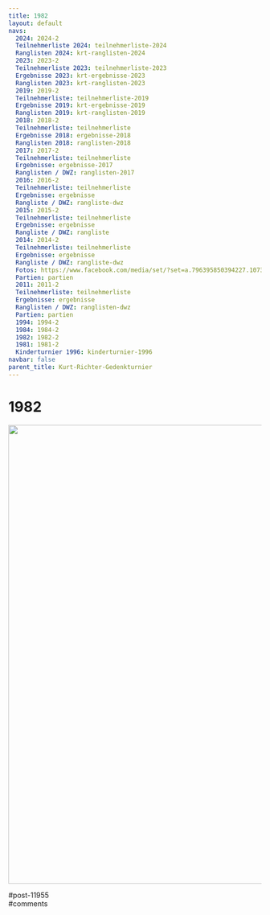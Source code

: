 ```yaml
---
title: 1982 
layout: default
navs:
  2024: 2024-2
  Teilnehmerliste 2024: teilnehmerliste-2024
  Ranglisten 2024: krt-ranglisten-2024
  2023: 2023-2
  Teilnehmerliste 2023: teilnehmerliste-2023
  Ergebnisse 2023: krt-ergebnisse-2023
  Ranglisten 2023: krt-ranglisten-2023
  2019: 2019-2
  Teilnehmerliste: teilnehmerliste-2019
  Ergebnisse 2019: krt-ergebnisse-2019
  Ranglisten 2019: krt-ranglisten-2019
  2018: 2018-2
  Teilnehmerliste: teilnehmerliste
  Ergebnisse 2018: ergebnisse-2018
  Ranglisten 2018: ranglisten-2018
  2017: 2017-2
  Teilnehmerliste: teilnehmerliste
  Ergebnisse: ergebnisse-2017
  Ranglisten / DWZ: ranglisten-2017
  2016: 2016-2
  Teilnehmerliste: teilnehmerliste
  Ergebnisse: ergebnisse
  Rangliste / DWZ: rangliste-dwz
  2015: 2015-2
  Teilnehmerliste: teilnehmerliste
  Ergebnisse: ergebnisse
  Rangliste / DWZ: rangliste
  2014: 2014-2
  Teilnehmerliste: teilnehmerliste
  Ergebnisse: ergebnisse
  Rangliste / DWZ: rangliste-dwz
  Fotos: https://www.facebook.com/media/set/?set=a.796395850394227.1073741841.214119148621903&type=1
  Partien: partien
  2011: 2011-2
  Teilnehmerliste: teilnehmerliste
  Ergebnisse: ergebnisse
  Ranglisten / DWZ: ranglisten-dwz
  Partien: partien
  1994: 1994-2
  1984: 1984-2
  1982: 1982-2
  1981: 1981-2
  Kinderturnier 1996: kinderturnier-1996
navbar: false
parent_title: Kurt-Richter-Gedenkturnier
---
```

<div class="post-11955 page type-page status-publish hentry" id="post-11955">
<h1 class="entry-title">1982</h1>
<div class="entry-content">
<p><a href="https://www.narva-schach.de/wordpress/wp-content/uploads/2023/12/CCE_20231225_020116_0001.jpg"><img alt="" class="aligncenter size-large wp-image-11956" decoding="async" height="913" sizes="(max-width: 640px) 100vw, 640px" src="https://www.narva-schach.de/wordpress/wp-content/uploads/2023/12/CCE_20231225_020116_0001-718x1024.jpg" srcset="https://www.narva-schach.de/wordpress/wp-content/uploads/2023/12/CCE_20231225_020116_0001-718x1024.jpg 718w, https://www.narva-schach.de/wordpress/wp-content/uploads/2023/12/CCE_20231225_020116_0001-210x300.jpg 210w, https://www.narva-schach.de/wordpress/wp-content/uploads/2023/12/CCE_20231225_020116_0001-768x1095.jpg 768w, https://www.narva-schach.de/wordpress/wp-content/uploads/2023/12/CCE_20231225_020116_0001-1077x1536.jpg 1077w, https://www.narva-schach.de/wordpress/wp-content/uploads/2023/12/CCE_20231225_020116_0001.jpg 1156w" width="640"/></a></p>
</div><!-- .entry-content -->
</div> #post-11955 
<div id="comments">
</div> #comments 
